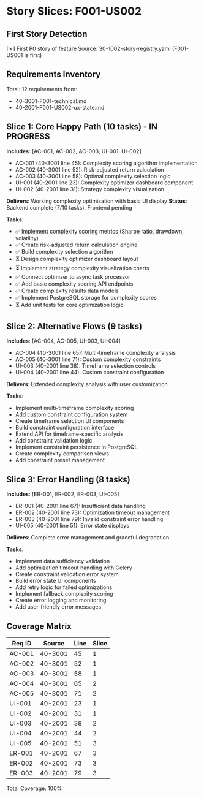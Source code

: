 # Story Slices: F001-US002

## First Story Detection
[✗] First P0 story of feature
Source: 30-1002-story-registry.yaml (F001-US001 is first)

## Requirements Inventory
Total: 12 requirements from:
- 40-3001-F001-technical.md
- 40-2001-F001-US002-ux-state.md

## Slice 1: Core Happy Path (10 tasks) - IN PROGRESS
**Includes**: [AC-001, AC-002, AC-003, UI-001, UI-002]
- AC-001 (40-3001 line 45): Complexity scoring algorithm implementation
- AC-002 (40-3001 line 52): Risk-adjusted return calculation
- AC-003 (40-3001 line 58): Optimal complexity selection logic
- UI-001 (40-2001 line 23): Complexity optimizer dashboard component
- UI-002 (40-2001 line 31): Strategy complexity visualization

**Delivers**: Working complexity optimization with basic UI display
**Status**: Backend complete (7/10 tasks), Frontend pending

**Tasks**:
- ✅ Implement complexity scoring metrics (Sharpe ratio, drawdown, volatility)
- ✅ Create risk-adjusted return calculation engine
- ✅ Build complexity selection algorithm
- ⏳ Design complexity optimizer dashboard layout
- ⏳ Implement strategy complexity visualization charts
- ✅ Connect optimizer to async task processor
- ✅ Add basic complexity scoring API endpoints
- ✅ Create complexity results data models
- ✅ Implement PostgreSQL storage for complexity scores
- ⏳ Add unit tests for core optimization logic

## Slice 2: Alternative Flows (9 tasks)
**Includes**: [AC-004, AC-005, UI-003, UI-004]
- AC-004 (40-3001 line 65): Multi-timeframe complexity analysis
- AC-005 (40-3001 line 71): Custom complexity constraints
- UI-003 (40-2001 line 38): Timeframe selection controls
- UI-004 (40-2001 line 44): Custom constraint configuration

**Delivers**: Extended complexity analysis with user customization

**Tasks**:
- Implement multi-timeframe complexity scoring
- Add custom constraint configuration system
- Create timeframe selection UI components
- Build constraint configuration interface
- Extend API for timeframe-specific analysis
- Add constraint validation logic
- Implement constraint persistence in PostgreSQL
- Create complexity comparison views
- Add constraint preset management

## Slice 3: Error Handling (8 tasks)
**Includes**: [ER-001, ER-002, ER-003, UI-005]
- ER-001 (40-2001 line 67): Insufficient data handling
- ER-002 (40-2001 line 73): Optimization timeout management
- ER-003 (40-2001 line 79): Invalid constraint error handling
- UI-005 (40-2001 line 51): Error state displays

**Delivers**: Complete error management and graceful degradation

**Tasks**:
- Implement data sufficiency validation
- Add optimization timeout handling with Celery
- Create constraint validation error system
- Build error state UI components
- Add retry logic for failed optimizations
- Implement fallback complexity scoring
- Create error logging and monitoring
- Add user-friendly error messages

## Coverage Matrix
| Req ID | Source | Line | Slice |
|--------|--------|------|-------|
| AC-001 | 40-3001 | 45 | 1 |
| AC-002 | 40-3001 | 52 | 1 |
| AC-003 | 40-3001 | 58 | 1 |
| AC-004 | 40-3001 | 65 | 2 |
| AC-005 | 40-3001 | 71 | 2 |
| UI-001 | 40-2001 | 23 | 1 |
| UI-002 | 40-2001 | 31 | 1 |
| UI-003 | 40-2001 | 38 | 2 |
| UI-004 | 40-2001 | 44 | 2 |
| UI-005 | 40-2001 | 51 | 3 |
| ER-001 | 40-2001 | 67 | 3 |
| ER-002 | 40-2001 | 73 | 3 |
| ER-003 | 40-2001 | 79 | 3 |

Total Coverage: 100%